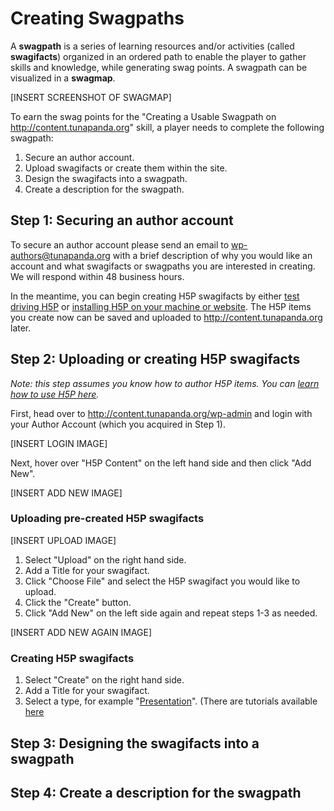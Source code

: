 # Creating Swagpaths

A **swagpath** is a series of learning resources and/or activities (called **swagifacts**) organized in an ordered path to enable the player to gather skills and knowledge, while generating swag points. A swagpath can be visualized in a **swagmap**.

[INSERT SCREENSHOT OF SWAGMAP]

To earn the swag points for the "Creating a Usable Swagpath on http://content.tunapanda.org" skill, a player needs to complete the following swagpath:

1. Secure an author account.
2. Upload swagifacts or create them within the site.
3. Design the swagifacts into a swagpath.
4. Create a description for the swagpath.

## Step 1: Securing an author account

To secure an author account please send an email to wp-authors@tunapanda.org with a brief description of why you would like an account and what swagifacts or swagpaths you are interested in creating. We will respond within 48 business hours.

In the meantime, you can begin creating H5P swagifacts by either [test driving H5P](https://h5p.org/testdrive-h5p) or [installing H5P on your machine or website](https://h5p.org/installation). The H5P items you create now can be saved and uploaded to http://content.tunapanda.org later.

## Step 2: Uploading or creating H5P swagifacts

_Note: this step assumes you know how to author H5P items. You can [learn how to use H5P here](https://h5p.org/documentation/for-authors)._

First, head over to http://content.tunapanda.org/wp-admin and login with your Author Account (which you acquired in Step 1).

[INSERT LOGIN IMAGE]

Next, hover over "H5P Content" on the left hand side and then click "Add New".

[INSERT ADD NEW IMAGE]

### Uploading pre-created H5P swagifacts

[INSERT UPLOAD IMAGE]

1. Select "Upload" on the right hand side.
2. Add a Title for your swagifact.
3. Click "Choose File" and select the H5P swagifact you would like to upload.
4. Click the "Create" button.
5. Click "Add New" on the left side again and repeat steps 1-3 as needed.

[INSERT ADD NEW AGAIN IMAGE]

### Creating H5P swagifacts 

1. Select "Create" on the right hand side.
2. Add a Title for your swagifact.
3. Select a type, for example "[Presentation](https://h5p.org/tutorial-course-presentation)". (There are tutorials available [here](https://h5p.org/documentation/for-authors/tutorials)

## Step 3: Designing the swagifacts into a swagpath

## Step 4: Create a description for the swagpath
